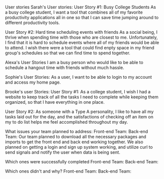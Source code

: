 User stories
Sarah's User stories:
User Story #1: Busy College Students
As a busy college student, I want a tool that combines all of my favorite 
productivity applications all in one so that I can save time jumping around to 
different productivity tools.

User Story #2: Hard time scheduling events with friends
As a social being, I thrive when spending time with those who are closest to me. Unfortunately,
I find that it is hard to schedule events where all of my friends would be able to attend. I wish there
were a tool that could find enpty space in my friend group's schedules so that we can find time 
to spend together. 

Alexa's User Stories
I am a busy person who would like to be able to schedule a hangout time with friends without much hassle.

Sophie's User Stories:
As a user, I want to be able to login to my account and access my home page.

Brooke's user Stories:
User Story #1: As a college student, I wish I had a website to keep track of all the tasks I need to complete
while keeping them organized, so that I have everything in one place.

 User Story #2: As someone with a Type A personality, I like to have all my tasks laid out for the day, and the 
 satisfactions of checking off an item on my to do list helps me feel accomplished throughout my day.


What issues your team planned to address: 
Front-end Team:
Back-end Team: Our team planned to download all the necessary packages and imports to get the front end and back end working together.
We also planned on getting a login and sign up system working, and utilize curl to send signals and notify the user when data is being sent.

Which ones were successfully completed
Front-end Team:
Back-end Team:

Which ones didn't and why?
Front-end Team:
Back-end Team:

